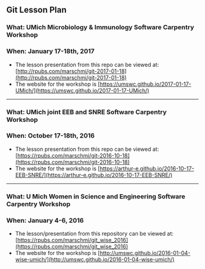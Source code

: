 ##  Git Lesson Plan 


### What: UMich Microbiology & Immunology Software Carpentry Workshop
### When: January 17-18th, 2017  

- The lesson presentation from this repo can be viewed at: [http://rpubs.com/marschmi/git-2017-01-18](http://rpubs.com/marschmi/git-2017-01-18)  
- The website for the workshop is [https://umswc.github.io/2017-01-17-UMich/](https://umswc.github.io/2017-01-17-UMich/)

_________________________________________

### What: UMich joint EEB and SNRE Software Carpentry Workshop
### When: October 17-18th, 2016  

- The lesson presentation from this repo can be viewed at: [https://rpubs.com/marschmi/git-2016-10-18](https://rpubs.com/marschmi/git-2016-10-18)  
- The website for the workshop is [https://arthur-e.github.io/2016-10-17-EEB-SNRE/](https://arthur-e.github.io/2016-10-17-EEB-SNRE/)


_________________________________________


### What: U Mich Women in Science and Engineering Software Carpentry Workshop  
### When: January 4-6, 2016  

- The lesson/presentation from this repository can be viewed at: [https://rpubs.com/marschmi/git_wise_2016](https://rpubs.com/marschmi/git_wise_2016)  
- The website for the workshop is [http://umswc.github.io/2016-01-04-wise-umich/](http://umswc.github.io/2016-01-04-wise-umich/)




